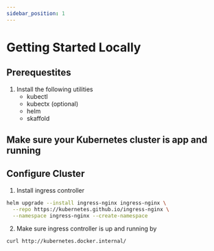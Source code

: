 ```yaml
---
sidebar_position: 1
---
```

# Getting Started Locally

## Prerequestites
1. Install the following utilities
    - kubectl
    - kubectx (optional)
    - helm
    - skaffold

## Make sure your Kubernetes cluster is app and running
## Configure Cluster
1. Install ingress controller

```sh
helm upgrade --install ingress-nginx ingress-nginx \
  --repo https://kubernetes.github.io/ingress-nginx \
  --namespace ingress-nginx --create-namespace
```
2. Make sure ingress controller is up and running by
```sh
curl http://kubernetes.docker.internal/
```